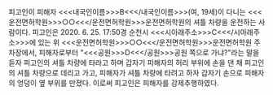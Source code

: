 피고인이 피해자 <<<내국인이름>>>B<<</내국인이름>>>(여, 19세)이 다니는 <<<운전면허학원>>>○○<<</운전면허학원>>>운전면허학원의 셔틀 차량을 운전하는 사람이다.
피고인은 2020. 6. 25. 17:50경 순천시 <<<시아래주소>>>C<<</시아래주소>>>에 있는 위 <<<운전면허학원>>>○○<<</운전면허학원>>>운전면허학원 주차장에서, 피해자로부터 "<<<공원>>>D<<</공원>>>공원 쪽으로 가냐?"라는 말을 듣자 피고인의 셔틀 차량에 타라고 하며 갑자기 피해자의 허리 부위에 손을 댄 채 피고인의 셔틀 차량으로 데리고 가고, 피해자가 셔틀 차량에 타려고 하자 갑자기 손으로 피해자의 엉덩이 옆 부위를 만졌다.
이로써 피고인은 피해자를 강제추행하였다.

